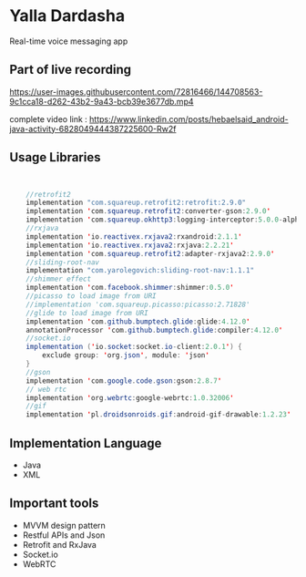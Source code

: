 # Yalla Dardasha

Real-time voice messaging app

## Part of live recording




https://user-images.githubusercontent.com/72816466/144708563-9c1cca18-d262-43b2-9a43-bcb39e3677db.mp4



complete video link : 
https://www.linkedin.com/posts/hebaelsaid_android-java-activity-6828049444387225600-Rw2f
## Usage Libraries

```java


    //retrofit2
    implementation "com.squareup.retrofit2:retrofit:2.9.0"
    implementation 'com.squareup.retrofit2:converter-gson:2.9.0'
    implementation 'com.squareup.okhttp3:logging-interceptor:5.0.0-alpha.2'
    //rxjava
    implementation 'io.reactivex.rxjava2:rxandroid:2.1.1'
    implementation 'io.reactivex.rxjava2:rxjava:2.2.21'
    implementation 'com.squareup.retrofit2:adapter-rxjava2:2.9.0'
    //sliding-root-nav
    implementation "com.yarolegovich:sliding-root-nav:1.1.1"
    //shimmer effect
    implementation 'com.facebook.shimmer:shimmer:0.5.0'
    //picasso to load image from URI
    //implementation 'com.squareup.picasso:picasso:2.71828'
    //glide to load image from URI
    implementation 'com.github.bumptech.glide:glide:4.12.0'
    annotationProcessor 'com.github.bumptech.glide:compiler:4.12.0'
    //socket.io
    implementation ('io.socket:socket.io-client:2.0.1') {
        exclude group: 'org.json', module: 'json'
    }
    //gson
    implementation 'com.google.code.gson:gson:2.8.7'
    // web rtc
    implementation 'org.webrtc:google-webrtc:1.0.32006'
    //gif
    implementation 'pl.droidsonroids.gif:android-gif-drawable:1.2.23'


```

## Implementation Language
- Java
- XML 

## Important tools
- MVVM design pattern
- Restful APIs and Json
- Retrofit and RxJava
- Socket.io
- WebRTC
